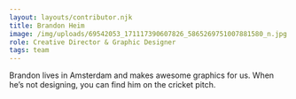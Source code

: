 ```yaml
---
layout: layouts/contributor.njk
title: Brandon Heim
image: /img/uploads/69542053_171117390607826_5865269751007881580_n.jpg
role: Creative Director & Graphic Designer
tags: team
---
```

 Brandon lives in Amsterdam and makes awesome graphics for us. When he’s not designing, you can find him on the cricket pitch.